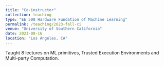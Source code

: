 ```yaml
---
title: "Co-instructor"
collection: teaching
type: "EE 508 Hardware Fundation of Machine Learning"
permalink: /teaching/2023-fall-ci
venue: "University of Southern California"
date: 2023-08-16
location: "Los Angeles, CA"
---
```

Taught 8 lectures on ML primitives, Trusted Execution Environments and Multi-party Computation.